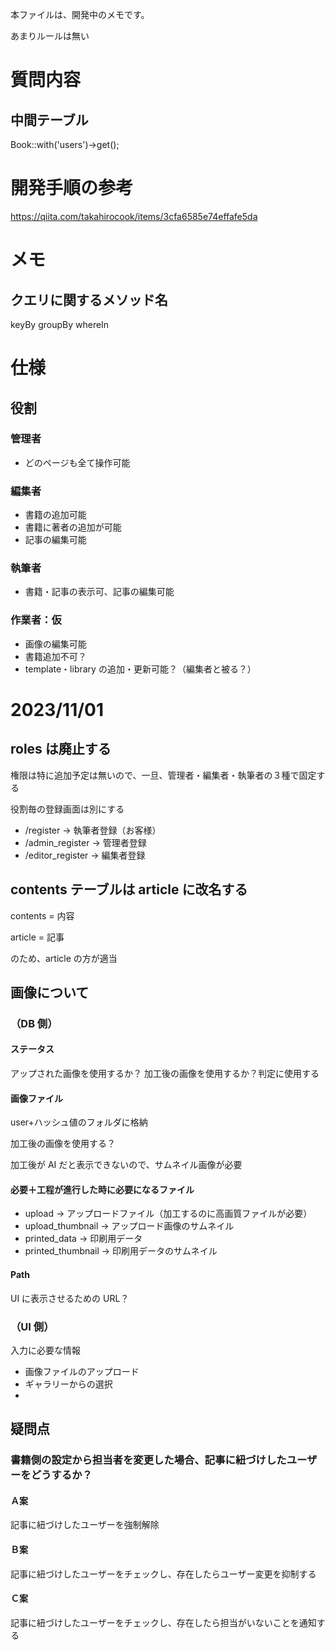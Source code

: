 本ファイルは、開発中のメモです。

あまりルールは無い

# 質問内容

## 中間テーブル

Book::with('users')->get();

# 開発手順の参考

https://qiita.com/takahirocook/items/3cfa6585e74effafe5da

# メモ

## クエリに関するメソッド名

keyBy
groupBy
whereIn

# 仕様

## 役割

### 管理者

- どのページも全て操作可能

### 編集者

- 書籍の追加可能
- 書籍に著者の追加が可能
- 記事の編集可能

### 執筆者

- 書籍・記事の表示可、記事の編集可能

### 作業者：仮

- 画像の編集可能
- 書籍追加不可？
- template・library の追加・更新可能？（編集者と被る？）

# 2023/11/01

## roles は廃止する

権限は特に追加予定は無いので、一旦、管理者・編集者・執筆者の３種で固定する

役割毎の登録画面は別にする

- /register → 執筆者登録（お客様）
- /admin_register → 管理者登録
- /editor_register → 編集者登録

## contents テーブルは article に改名する

contents = 内容

article = 記事

のため、article の方が適当

## 画像について

### （DB 側）

#### ステータス

アップされた画像を使用するか？ 加工後の画像を使用するか？判定に使用する

#### 画像ファイル

user+ハッシュ値のフォルダに格納

加工後の画像を使用する？

加工後が AI だと表示できないので、サムネイル画像が必要

#### 必要＋工程が進行した時に必要になるファイル

- upload → アップロードファイル（加工するのに高画質ファイルが必要）
- upload_thumbnail → アップロード画像のサムネイル
- printed_data → 印刷用データ
- printed_thumbnail → 印刷用データのサムネイル

#### Path

UI に表示させるための URL？

### （UI 側）

入力に必要な情報

- 画像ファイルのアップロード
- ギャラリーからの選択
-

## 疑問点

### 書籍側の設定から担当者を変更した場合、記事に紐づけしたユーザーをどうするか？

#### Ａ案

記事に紐づけしたユーザーを強制解除

#### Ｂ案

記事に紐づけしたユーザーをチェックし、存在したらユーザー変更を抑制する

#### Ｃ案

記事に紐づけしたユーザーをチェックし、存在したら担当がいないことを通知する
